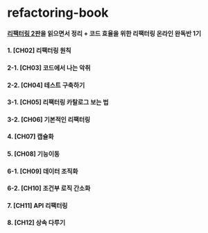 # refactoring-book
#### [리팩터링 2판](http://www.kyobobook.co.kr/product/detailViewKor.laf?ejkGb=KOR&barcode=9791162242742)을 읽으면서 정리 + 코드 효율을 위한 리팩터링 온라인 완독반 1기



#### 1. [CH02] 리팩터링 원칙 



#### 2-1. [CH03] 코드에서 나는 악취



#### 2-2. [CH04] 테스트 구축하기



#### 3-1. [CH05] 리팩터링 카탈로그 보는 법



#### 3-2. [CH06] 기본적인 리팩터링



#### 4. [CH07] 캡슐화



#### 5. [CH08] 기능이동



#### 6-1. [CH09] 데이터 조직화



#### 6-2. [CH10] 조건부 로직 간소화



#### 7. [CH11] API 리팩터링



#### 8. [CH12] 상속 다루기

















